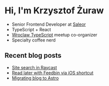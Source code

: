 # Hi, I'm Krzysztof Żuraw

- Senior Frontend Developer at [Saleor](hhttps://saleor.io/)
- TypeScript + React
- [Wroclaw TypeScript](https://www.meetup.com/WrocTypeScript/) meetup co-organizer
- Specialty coffee nerd

## Recent blog posts

<!-- FEED-START -->
- [Site search in Raycast](https://krzysztofzuraw.com/blog/2023/site-search-in-raycast/)
- [Read later with Feedbin via iOS shortcut](https://krzysztofzuraw.com/blog/2023/read-later-with-feedbin-via-ios-shortcut/)
- [Migrating blog to Astro](https://krzysztofzuraw.com/blog/2023/migrating-blog-to-astro/)
<!-- FEED-END -->
